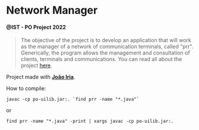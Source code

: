 # Network Manager
#### @IST - PO Project 2022

> The objective of the project is to develop an application that will work as the manager of a network of communication terminals, called "prr". Generically, the program allows the management and consultation of clients, terminals and communications. You can read all about the project [here](NetworkManager/document.pdf).

Project made with **[João Iria](https://github.com/JoaoIria)**.

How to compile: 
```
javac -cp po-uilib.jar:. `find prr -name "*.java"`
```
or
```
find prr -name "*.java" -print | xargs javac -cp po-uilib.jar:.
```

